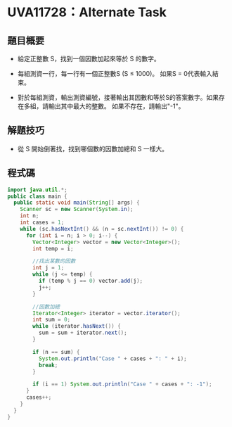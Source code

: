 # UVA11728：Alternate Task

## 題目概要

- 給定正整數 S，找到一個因數加起來等於 S 的數字。

- 每組測資一行，每一行有一個正整數S (S ≤ 1000)。 如果S = 0代表輸入結束。

- 對於每組測資，輸出測資編號，接著輸出其因數和等於S的答案數字。如果存在多組，請輸出其中最大的整數。 如果不存在，請輸出"-1"。

## 解題技巧

- 從 S 開始倒著找，找到哪個數的因數加總和 S 一樣大。

## 程式碼

```java
import java.util.*;
public class main {
  public static void main(String[] args) {
    Scanner sc = new Scanner(System.in);
    int n;
    int cases = 1;
    while (sc.hasNextInt() && (n = sc.nextInt()) != 0) {
      for (int i = n; i > 0; i--) {
        Vector<Integer> vector = new Vector<Integer>();
        int temp = i;

        //找出某數的因數
        int j = 1;
        while (j <= temp) {
          if (temp % j == 0) vector.add(j);
          j++;
        }

        //因數加總
        Iterator<Integer> iterator = vector.iterator();
        int sum = 0;
        while (iterator.hasNext()) {
          sum = sum + iterator.next();
        }

        if (n == sum) {
          System.out.println("Case " + cases + ": " + i);
          break;
        }

        if (i == 1) System.out.println("Case " + cases + ": -1");
      }
      cases++;
    }
  }
}
```
